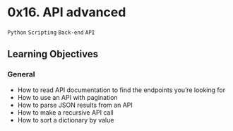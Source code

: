 # 0x16. API advanced
`Python` `Scripting` `Back-end` `API`
## Learning Objectives
### General
- How to read API documentation to find the endpoints you’re looking for
- How to use an API with pagination
- How to parse JSON results from an API
- How to make a recursive API call
- How to sort a dictionary by value
